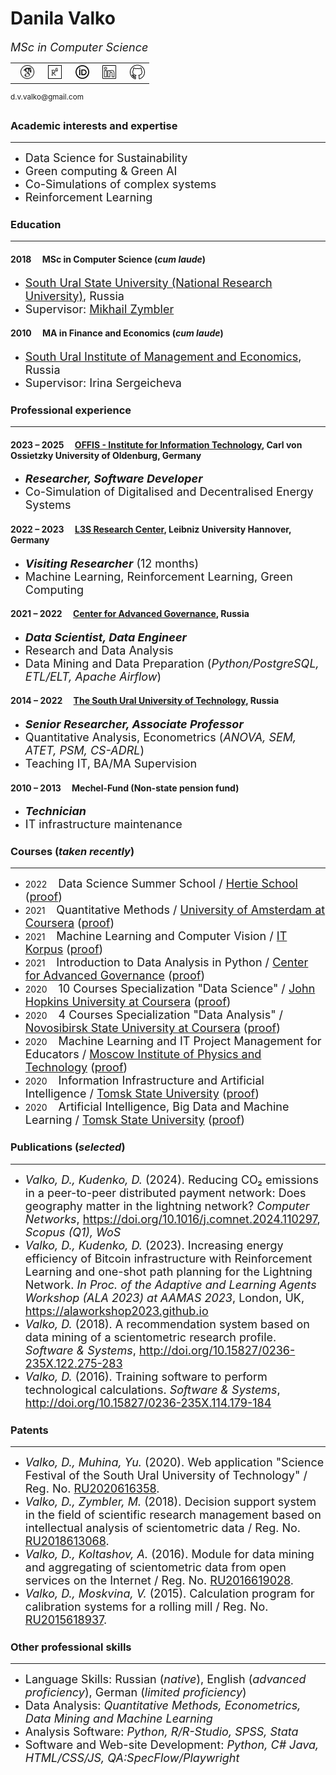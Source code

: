 # Danila Valko

<font size="4"><i>MSc in Computer Science</i></font><br>
<table><tr><td>&nbsp;&nbsp;<a href="https://scholar.google.com/citations?user=8f3WFJAAAAAJ&hl=en"><img src="googlescholar.png" width="24" alt="GoogleScholar"></a></td><td>&nbsp;&nbsp;<a href="https://www.researchgate.net/profile/Danila-Valko"><img src="researchgate.png" width="22" alt="ResearchGate"></a></td><td>&nbsp;&nbsp;<a href="https://orcid.org/0000-0002-8058-7539"><img src="orcid.png" width="22" alt="ResearchGate"></a></td><td>&nbsp;&nbsp;<a href="http://www.linkedin.com/in/ellariel"><img src="linkedin.png" width="22" alt="LinkedIn"></a></td><td>&nbsp;&nbsp;<a href="https://github.com/ellariel"><img src="github.png" width="24" alt="GitHub"></a></td></tr></table><sup>d.v.valko@gmail.com</sup>

### Academic interests and expertise	
___
- <font size="4">Data Science for Sustainability</font>
- <font size="4">Green computing & Green AI</font>
- <font size="4">Co-Simulations of complex systems</font>
- <font size="4">Reinforcement Learning</font>

### Education
___
#### 2018 &emsp;MSc in Computer Science (*cum laude*)
- <font size="4"><a href="https://www.susu.ru/en">South Ural State University (National Research University)</a>, Russia</font>
- <font size="4">Supervisor: <a href="https://www.researchgate.net/profile/Mikhail-Zymbler-2">Mikhail Zymbler</a></font>

#### 2010 &emsp;MA in Finance and Economics (*cum laude*)
- <font size="4"><a href="https://www.inueco.ru/">South Ural Institute of Management and Economics</a>, Russia</font>
- <font size="4">Supervisor: Irina Sergeicheva</font>

### Professional experience
___
#### 2023 – 2025 &emsp;[OFFIS - Institute for Information Technology](https://www.offis.de/), Carl von Ossietzky University of Oldenburg, Germany
- <font size="4"><b><i>Researcher, Software Developer</i></b></font>
- <font size="4">Co-Simulation of Digitalised and Decentralised Energy Systems</font>

#### 2022 – 2023 &emsp;[L3S Research Center](https://www.l3s.de/), Leibniz University Hannover, Germany
- <font size="4"><b><i>Visiting Researcher</i></b> (12 months)</font>
- <font size="4">Machine Learning, Reinforcement Learning, Green Computing</font>

#### 2021 – 2022 &emsp;[Center for Advanced Governance](https://cpur.ru/en/), Russia
- <font size="4"><b><i>Data Scientist, Data Engineer</i></b></font>
- <font size="4">Research and Data Analysis</font>
- <font size="4">Data Mining and Data Preparation (<i>Python/PostgreSQL, ETL/ELT, Apache Airflow</i>)</font>

#### 2014 – 2022 &emsp;[The South Ural University of Technology](https://www.inueco.ru/), Russia
- <font size="4"><b><i>Senior Researcher, Associate Professor</i></b></font>
- <font size="4">Quantitative Analysis, Econometrics (<i>ANOVA, SEM, ATET, PSM, CS-ADRL</i>)</font>
- <font size="4">Teaching IT, BA/MA Supervision</font>

#### 2010 – 2013 &emsp;Mechel-Fund (Non-state pension fund)
- <font size="4"><b><i>Technician</i></b></font>
- <font size="4">IT infrastructure maintenance</font>

### Courses (*taken recently*)
___
- 2022 &emsp;<font size="4">Data Science Summer School / <a href="https://www.hertie-school.org/en/">Hertie School</a> (<a href="https://sun9-8.userapi.com/P3CXta04ajoSGk95XtlhZTQIukYbfaQ_fE6kVQ/wxPjvEBQdzY.jpg">proof</a>)</font>
- 2021 &emsp;<font size="4">Quantitative Methods / <a href="https://www.coursera.org/learn/quantitative-methods">University of Amsterdam at Coursera</a> (<a href="https://www.coursera.org/verify/96SKPB7CEG3B">proof</a>)</font>
- 2021 &emsp;<font size="4">Machine Learning and Computer Vision / <a href="https://korpus.io/about/">IT Korpus</a> (<a href="">proof</a>)</font>
- 2021 &emsp;<font size="4">Introduction to Data Analysis in Python / <a href="https://cpur.ru/en/">Center for Advanced Governance</a> (<a href="https://sun9-13.userapi.com/hxyTT5MVc12jYp3g7wB89q5Uy58rD5TgQCjgag/US8zXxUijaM.jpg">proof</a>)</font>
- 2020 &emsp;<font size="4">10 Courses Specialization "Data Science" / <a href="https://www.coursera.org/specializations/jhu-data-science">John Hopkins University at Coursera</a> (<a href="https://www.coursera.org/account/accomplishments/specialization/P9XK9DY3Q9CA">proof</a>)</font>
- 2020 &emsp;<font size="4">4 Courses Specialization "Data Analysis" / <a href="">Novosibirsk State University at Coursera</a> (<a href="https://www.coursera.org/account/accomplishments/specialization/MZBVE7RHJ7T9">proof</a>)</font>
- 2020 &emsp;<font size="4">Machine Learning and IT Project Management for Educators / <a href="https://mipt.ru/english/about/">Moscow Institute of Physics and Technology</a> (<a href="https://sun1.is74.userapi.com/AaslQ7Q_qWX1iA4bfwmYZETJ35DzydmoxImJvQ/BzQ3zFKH9C8.jpg">proof</a>)</font>
- 2020 &emsp;<font size="4">Information Infrastructure and Artificial Intelligence / <a href="https://en.tsu.ru/">Tomsk State University</a> (<a href="https://sun9-60.userapi.com/ahMlryfRQFZzJ66Gz0APS2dk7hpGbkCJdMc7Hw/q2H3xsaiWSE.jpg">proof</a>)</font>
- 2020 &emsp;<font size="4">Artificial Intelligence, Big Data and Machine Learning / <a href="https://en.tsu.ru/">Tomsk State University</a> (<a href="https://sun9-64.userapi.com/RN4JmbxK7ydbEPg4EDBhK-8JzbLmSLSI5U6Ikw/qUWJyNr3DfU.jpg">proof</a>)</font>

### Publications (*selected*)
___
- <font size="4"><i>Valko, D., Kudenko, D.</i> (2024). Reducing CO₂ emissions in a peer-to-peer distributed payment network: Does geography matter in the lightning network? <i>Computer Networks</i>, <a href="https://doi.org/10.1016/j.comnet.2024.110297">https://doi.org/10.1016/j.comnet.2024.110297</a>, <i>Scopus (Q1), WoS</i></font>
- <font size="4"><i>Valko, D., Kudenko, D.</i> (2023). Increasing energy efficiency of Bitcoin infrastructure with Reinforcement Learning and one-shot path planning for the Lightning Network. <i>In Proc. of the Adaptive and Learning Agents Workshop (ALA 2023) at AAMAS 2023</i>, London, UK, <a href="https://alaworkshop2023.github.io/papers/ALA2023_paper_40.pdf">https://alaworkshop2023.github.io</a></font>
- <font size="4"><i>Valko, D.</i> (2018). A recommendation system based on data mining of a scientometric research profile. <i>Software & Systems</i>, <a href="http://doi.org/10.15827/0236-235X.122.275-283">http://doi.org/10.15827/0236-235X.122.275-283</a></font>
- <font size="4"><i>Valko, D.</i> (2016). Training software to perform technological calculations. <i>Software & Systems</i>, <a href="http://doi.org/10.15827/0236-235X.114.179-184">http://doi.org/10.15827/0236-235X.114.179-184</a></font>

### Patents
___
- <font size="4"><i>Valko, D., Muhina, Yu.</i> (2020). Web application "Science Festival of the South Ural University of Technology" / Reg. No. <a href="https://www.fips.ru/registers-doc-view/fips_servlet?DB=EVM&DocNumber=2020616358&TypeFile=html">RU2020616358</a>.</font>
- <font size="4"><i>Valko, D., Zymbler, M.</i> (2018). Decision support system in the field of scientific research management based on intellectual analysis of scientometric data / Reg. No. <a href="https://www.fips.ru/registers-doc-view/fips_servlet?DB=EVM&DocNumber=2018613068&TypeFile=html">RU2018613068</a>.</font>
- <font size="4"><i>Valko, D., Koltashov, A.</i> (2016). Module for data mining and aggregating of scientometric data from open services on the Internet / Reg. No. <a href="https://www.fips.ru/registers-doc-view/fips_servlet?DB=EVM&DocNumber=2016619028&TypeFile=html">RU2016619028</a>.</font>
- <font size="4"><i>Valko, D., Moskvina, V.</i> (2015). Calculation program for calibration systems for a rolling mill / Reg. No. <a href="https://new.fips.ru/registers-doc-view/fips_servlet?DB=EVM&DocNumber=2015618937&TypeFile=html">RU2015618937</a>.</font>

### Other professional skills
___
- <font size="4">Language Skills: Russian (<i>native</i>), English (<i>advanced proficiency</i>), German (<i>limited proficiency</i>)</font>
- <font size="4">Data Analysis: <i>Quantitative Methods, Econometrics, Data Mining and Machine Learning</i></font>
- <font size="4">Analysis Software: <i>Python, R/R-Studio, SPSS, Stata</i></font>
- <font size="4">Software and Web-site Development: <i>Python, C# Java, HTML/CSS/JS, QA:SpecFlow/Playwright</i></font>






